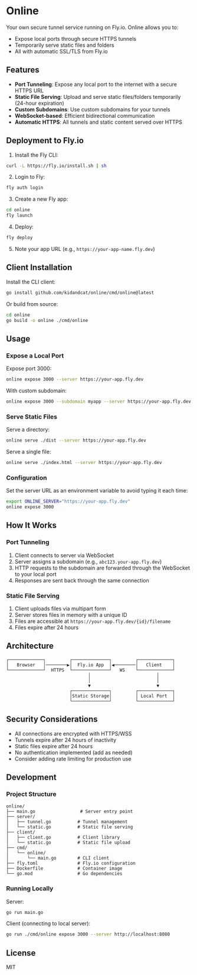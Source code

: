 # Online

Your own secure tunnel service running on Fly.io. Online allows you to:
- Expose local ports through secure HTTPS tunnels
- Temporarily serve static files and folders
- All with automatic SSL/TLS from Fly.io

## Features

- **Port Tunneling**: Expose any local port to the internet with a secure HTTPS URL
- **Static File Serving**: Upload and serve static files/folders temporarily (24-hour expiration)
- **Custom Subdomains**: Use custom subdomains for your tunnels
- **WebSocket-based**: Efficient bidirectional communication
- **Automatic HTTPS**: All tunnels and static content served over HTTPS

## Deployment to Fly.io

1. Install the Fly CLI:
```bash
curl -L https://fly.io/install.sh | sh
```

2. Login to Fly:
```bash
fly auth login
```

3. Create a new Fly app:
```bash
cd online
fly launch
```

4. Deploy:
```bash
fly deploy
```

5. Note your app URL (e.g., `https://your-app-name.fly.dev`)

## Client Installation

Install the CLI client:
```bash
go install github.com/kidandcat/online/cmd/online@latest
```

Or build from source:
```bash
cd online
go build -o online ./cmd/online
```

## Usage

### Expose a Local Port

Expose port 3000:
```bash
online expose 3000 --server https://your-app.fly.dev
```

With custom subdomain:
```bash
online expose 3000 --subdomain myapp --server https://your-app.fly.dev
```

### Serve Static Files

Serve a directory:
```bash
online serve ./dist --server https://your-app.fly.dev
```

Serve a single file:
```bash
online serve ./index.html --server https://your-app.fly.dev
```

### Configuration

Set the server URL as an environment variable to avoid typing it each time:
```bash
export ONLINE_SERVER="https://your-app.fly.dev"
online expose 3000
```

## How It Works

### Port Tunneling
1. Client connects to server via WebSocket
2. Server assigns a subdomain (e.g., `abc123.your-app.fly.dev`)
3. HTTP requests to the subdomain are forwarded through the WebSocket to your local port
4. Responses are sent back through the same connection

### Static File Serving
1. Client uploads files via multipart form
2. Server stores files in memory with a unique ID
3. Files are accessible at `https://your-app.fly.dev/{id}/filename`
4. Files expire after 24 hours

## Architecture

```
┌─────────────┐         ┌──────────────┐         ┌─────────────┐
│   Browser   │────────▶│  Fly.io App  │◀────────│   Client    │
└─────────────┘  HTTPS  └──────────────┘   WS    └─────────────┘
                               │                         │
                               │                         │
                               ▼                         ▼
                        ┌──────────────┐         ┌─────────────┐
                        │Static Storage│         │ Local Port  │
                        └──────────────┘         └─────────────┘
```

## Security Considerations

- All connections are encrypted with HTTPS/WSS
- Tunnels expire after 24 hours of inactivity
- Static files expire after 24 hours
- No authentication implemented (add as needed)
- Consider adding rate limiting for production use

## Development

### Project Structure
```
online/
├── main.go                 # Server entry point
├── server/
│   ├── tunnel.go          # Tunnel management
│   └── static.go          # Static file serving
├── client/
│   ├── client.go          # Client library
│   └── static.go          # Static file upload
├── cmd/
│   └── online/
│       └── main.go        # CLI client
├── fly.toml               # Fly.io configuration
├── Dockerfile             # Container image
└── go.mod                 # Go dependencies
```

### Running Locally

Server:
```bash
go run main.go
```

Client (connecting to local server):
```bash
go run ./cmd/online expose 3000 --server http://localhost:8080
```

## License

MIT